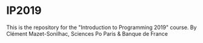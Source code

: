 # IP2019

This is the repository for the "Introduction to Programming 2019" course.
By Clément Mazet-Sonilhac, Sciences Po Paris & Banque de France



